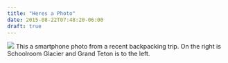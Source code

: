 ```yaml
---
title: "Heres a Photo"
date: 2015-08-22T07:48:20-06:00
draft: true
---
```


[![](https://instagram.com/p/55lT-vGR4p/media/?size=l)](https://instagram.com/the.laurence/)
This a smartphone photo from a recent backpacking trip. On the right is Schoolroom Glacier and Grand Teton is to the left.